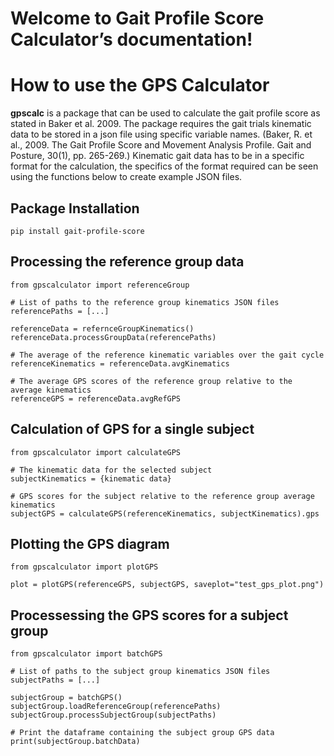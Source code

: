 # Welcome to Gait Profile Score Calculator’s documentation!

# How to use the GPS Calculator

**gpscalc** is a package that can be used to calculate the gait profile score as stated in Baker et al. 2009. The package requires the gait trials kinematic data to be stored in a json file using specific variable names.
(Baker, R. et al., 2009. The Gait Profile Score and Movement Analysis Profile. Gait and Posture, 30(1), pp. 265-269.)
Kinematic gait data has to be in a specific format for the calculation, the specifics of the format required can be seen using the functions below to create example JSON files.

## Package Installation

```
pip install gait-profile-score
```

## Processing the reference group data

```
from gpscalculator import referenceGroup

# List of paths to the reference group kinematics JSON files
referencePaths = [...]

referenceData = refernceGroupKinematics()
referenceData.processGroupData(referencePaths)

# The average of the reference kinematic variables over the gait cycle
referenceKinematics = referenceData.avgKinematics

# The average GPS scores of the reference group relative to the average kinematics
referenceGPS = referenceData.avgRefGPS
```

## Calculation of GPS for a single subject

```
from gpscalculator import calculateGPS

# The kinematic data for the selected subject
subjectKinematics = {kinematic data}

# GPS scores for the subject relative to the reference group average kinematics
subjectGPS = calculateGPS(referenceKinematics, subjectKinematics).gps
```

## Plotting the GPS diagram

```
from gpscalculator import plotGPS

plot = plotGPS(referenceGPS, subjectGPS, saveplot="test_gps_plot.png")
```

## Processessing the GPS scores for a subject group

```
from gpscalculator import batchGPS

# List of paths to the subject group kinematics JSON files
subjectPaths = [...]

subjectGroup = batchGPS()
subjectGroup.loadReferenceGroup(referencePaths)
subjectGroup.processSubjectGroup(subjectPaths)

# Print the dataframe containing the subject group GPS data
print(subjectGroup.batchData)
```
